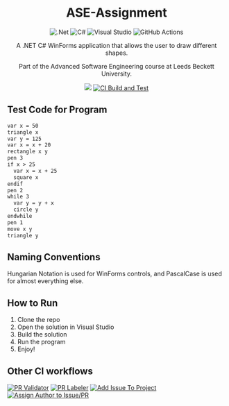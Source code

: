 <div align="center">

# ASE-Assignment

![.Net](https://img.shields.io/badge/.NET-000000?style=for-the-badge&logo=.net&logoColor=c792ea) ![C#](https://img.shields.io/badge/c%23-000000.svg?style=for-the-badge&logo=c-sharp&logoColor=239120) ![Visual Studio](https://img.shields.io/badge/Visual%20Studio-000000.svg?style=for-the-badge&logo=visual-studio&logoColor=5c2d91) ![GitHub Actions](https://img.shields.io/badge/github%20actions%20ci-000000.svg?style=for-the-badge&logo=github&logoColor=white)

A .NET C# WinForms application that allows the user to draw different shapes.

Part of the Advanced Software Engineering course at Leeds Beckett University.

![](https://hits.dwyl.com/aryanprince/ASE-Assignment.svg?style=flat-square)
[![CI Build and Test](https://github.com/aryanprince/ASE-Assignment/actions/workflows/ci-build-and-test.yml/badge.svg)](https://github.com/aryanprince/ASE-Assignment/actions/workflows/ci-build-and-test.yml)

<!-- 
# Issues badge doesn't work cus repo not public
[![GitHub issues](https://img.shields.io/github/issues/aryanprince/ASE-Assignment?logo=github)](https://github.com/aryanprince/ASE-Assignment/issues) 
-->

</div>

## Test Code for Program

```txt
var x = 50
triangle x
var y = 125
var x = x + 20
rectangle x y
pen 3
if x > 25
  var x = x + 25
  square x
endif
pen 2
while 3
  var y = y + x
  circle y
endwhile
pen 1
move x y
triangle y
```

## Naming Conventions

Hungarian Notation is used for WinForms controls, and PascalCase is used for almost everything else.

## How to Run

1. Clone the repo
2. Open the solution in Visual Studio
3. Build the solution
4. Run the program
5. Enjoy!

## Other CI workflows

[![PR Validator](https://github.com/aryanprince/ASE-Assignment/actions/workflows/pr-validator.yml/badge.svg)](https://github.com/aryanprince/ASE-Assignment/actions/workflows/pr-validator.yml)
[![PR Labeler](https://github.com/aryanprince/ASE-Assignment/actions/workflows/pr-labeler.yml/badge.svg)](https://github.com/aryanprince/ASE-Assignment/actions/workflows/pr-labeler.yml)
[![Add Issue To Project](https://github.com/aryanprince/ASE-Assignment/actions/workflows/add-issue-to-project.yml/badge.svg)](https://github.com/aryanprince/ASE-Assignment/actions/workflows/add-issue-to-project.yml)
[![Assign Author to Issue/PR](https://github.com/aryanprince/ASE-Assignment/actions/workflows/assign-author-to-issue-pr.yml/badge.svg)](https://github.com/aryanprince/ASE-Assignment/actions/workflows/assign-author-to-issue-pr.yml)
